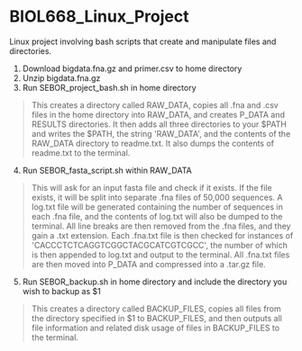 # BIOL668_Linux_Project
Linux project involving bash scripts that create and manipulate files and directories.

1. Download bigdata.fna.gz and primer.csv to home directory
2. Unzip bigdata.fna.gz
3. Run SEBOR_project_bash.sh in home directory
>This creates a directory called RAW_DATA, copies all .fna and .csv files in the home directory into RAW_DATA, and creates P_DATA and RESULTS directories. It then adds all three directories to your $PATH and writes the $PATH, the string 'RAW_DATA', and the contents of the RAW_DATA directory to readme.txt. It also dumps the contents of readme.txt to the terminal.
4. Run SEBOR_fasta_script.sh within RAW_DATA
>This will ask for an input fasta file and check if it exists. If the file exists, it will be split into separate .fna files of 50,000 sequences. A log.txt file will be generated containing the number of sequences in each .fna file, and the contents of log.txt will also be dumped to the terminal. All line breaks are then removed from the .fna files, and they gain a .txt extension. Each .fna.txt file is then checked for instances of 'CACCCTCTCAGGTCGGCTACGCATCGTCGCC', the number of which is then appended to log.txt and output to the terminal. All .fna.txt files are then moved into P_DATA and compressed into a .tar.gz file.
5. Run SEBOR_backup.sh in home directory and include the directory you wish to backup as $1
>This creates a directory called BACKUP_FILES, copies all files from the directory specified in $1 to BACKUP_FILES, and then outputs all file information and related disk usage of files in BACKUP_FILES to the terminal.
